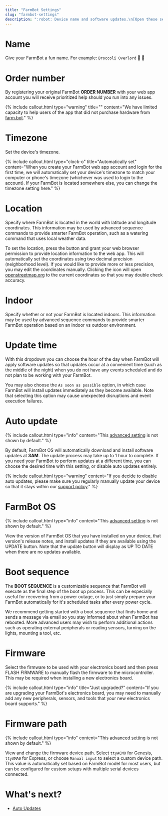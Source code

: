 ```yaml
---
title: "FarmBot Settings"
slug: "farmbot-settings"
description: ":robot: Device name and software updates.\n[Open these settings in the app](https://my.farm.bot/app/designer/settings?highlight=farmbot)"
---
```



# Name

Give your FarmBot a fun name. For example: `Broccoli Overlord` 🥦 🤖

# Order number

By registering your original FarmBot **ORDER NUMBER** with your web app account you will receive prioritized help should you run into any issues.

{%
include callout.html
type="warning"
title=""
content="We have limited capacity to help users of the app that did not purchase hardware from [farm.bot](https://farm.bot)."
%}

# Timezone

Set the device's timezone.

{%
include callout.html
type="clock-o"
title="Automatically set"
content="When you create your FarmBot web app account and login for the first time, we will automatically set your device's timezone to match your computer or phone's timezone (whichever was used to login to the account). If your FarmBot is located somewhere else, you can change the timezone setting here."
%}

# Location

Specify where FarmBot is located in the world with latitude and longitude coordinates. This information may be used by advanced sequence commands to provide smarter FarmBot operation, such as a watering command that uses local weather data.

To set the location, press the <span class="fb-button fb-blue"><i class='fa fa-crosshairs'></i></span> button and grant your web browser permission to provide location information to the web app. This will automatically set the coordinates using two decimal precision (neighborhood level). If you would like to provide more or less precision, you may edit the coordinates manually. Clicking the <i class='fa fa-map'></i> icon will open [openstreetmap.org](https://www.openstreetmap.org) to the current coordinates so that you may double check accuracy.

# Indoor

Specify whether or not your FarmBot is located indoors. This information may be used by advanced sequence commands to provide smarter FarmBot operation based on an indoor vs outdoor environment.

# Update time

With this dropdown you can choose the hour of the day when FarmBot will apply software updates so that updates occur at a convenient time (such as the middle of the night) when you do not have any events scheduled and do not plan to be working with your FarmBot.

You may also choose the `As soon as possible` option, in which case FarmBot will install updates immediately as they become available. Note that selecting this option may cause unexpected disruptions and event execution failures.

# Auto update

{%
include callout.html
type="info"
content="This [advanced setting](../settings.md#show-advanced-settings) is not shown by default."
%}

By default, FarmBot OS will automatically download and install software updates at **3AM**. The update process may take up to 1 hour to complete. If you need your FarmBot to perform updates at a different time, you can choose the desired time with this setting, or disable auto updates entirely.

{%
include callout.html
type="warning"
content="If you decide to disable auto updates, please make sure you regularly manually update your device so that it stays within our [support policy](../../docs/troubleshooting/support-policy.md)."
%}

# FarmBot OS

{%
include callout.html
type="info"
content="This [advanced setting](../settings.md#show-advanced-settings) is not shown by default."
%}

View the version of FarmBot OS that you have installed on your device, that version's release notes, and install updates if they are available using the <span class="fb-button fb-green">UPDATE</span> button. Note that the update button will display as <span class="fb-button fb-gray">UP TO DATE</span> when there are no updates available.

# Boot sequence

The **BOOT SEQUENCE** is a customizable sequence that FarmBot will execute as the final step of the boot up process. This can be especially useful for recovering from a power outage, or to just simply prepare your FarmBot automatically for it's scheduled tasks after every power cycle.

We recommend getting started with a boot sequence that finds home and sends a message via email so you stay informed about when FarmBot has rebooted. More advanced users may wish to perform additional actions such as operating external peripherals or reading sensors, turning on the lights, mounting a tool, etc.

# Firmware

Select the firmware to be used with your electronics board and then press <span class="fb-button fb-yellow">FLASH FIRMWARE</span> to manually flash the firmware to the microcontroller. This may be required when installing a new electronics board.

{%
include callout.html
type="info"
title="Just upgraded?"
content="If you are upgrading your FarmBot's electronics board, you may need to manually add any new peripherals, sensors, and tools that your new electronics board supports."
%}

# Firmware path

{%
include callout.html
type="info"
content="This [advanced setting](../settings.md#show-advanced-settings) is not shown by default."
%}

View and change the firmware device path. Select `ttyACM0` for Genesis, `ttyAMA0` for Express, or choose `Manual input` to select a custom device path. This value is automatically set based on FarmBot model for most users, but can be configured for custom setups with multiple serial devices connected.

# What's next?

 * [Auto Updates](../../farmbot-os/intro/auto-updates.md)
